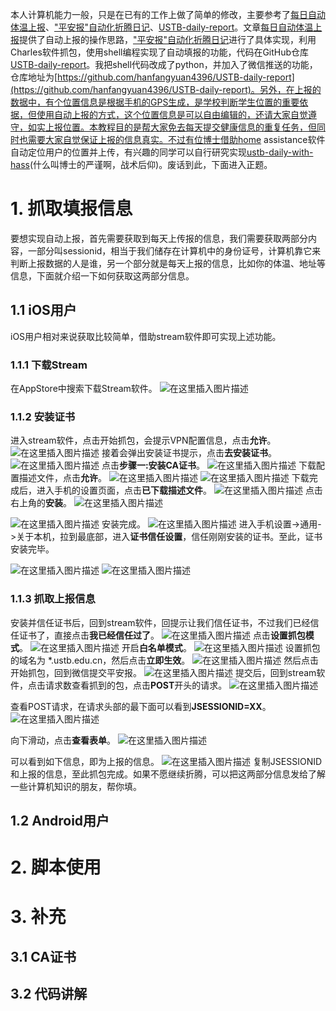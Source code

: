 本人计算机能力一般，只是在已有的工作上做了简单的修改，主要参考了[每日自动体温上报](https://mp.weixin.qq.com/s/m1Ie4gftS79BdtaMp-4eTg)、["平安报"自动化折腾日记](https://blog.vincenteliang.cn/2020/05/31/ustb_checkIn_auto#%E6%8A%93%E5%8C%85-packet-capture)、[USTB-daily-report](https://github.com/Jason23347/USTB-daily-report)。文章[每日自动体温上报](https://mp.weixin.qq.com/s/m1Ie4gftS79BdtaMp-4eTg)提供了自动上报的操作思路，["平安报"自动化折腾日记](https://blog.vincenteliang.cn/2020/05/31/ustb_checkIn_auto#%E6%8A%93%E5%8C%85-packet-capture)进行了具体实现，利用Charles软件抓包，使用shell编程实现了自动填报的功能，代码在GitHub仓库[USTB-daily-report](https://github.com/Jason23347/USTB-daily-report)。我把shell代码改成了python，并加入了微信推送的功能，仓库地址为[https://github.com/hanfangyuan4396/USTB-daily-report](https://github.com/hanfangyuan4396/USTB-daily-report)。另外，在上报的数据中，有个位置信息是根据手机的GPS生成，是学校判断学生位置的重要依据，但使用自动上报的方式，这个位置信息是可以自由编辑的，还请大家自觉遵守，如实上报位置。本教程目的是帮大家免去每天提交健康信息的重复任务，但同时也需要大家自觉保证上报的信息真实。不过有位博士借助home assistance软件自动定位用户的位置并上传，有兴趣的同学可以自行研究实现[ustb-daily-with-hass](https://github.com/terrance-liang/ustb-daily-with-hass)(什么叫博士的严谨啊，战术后仰)。废话到此，下面进入正题。

# 1. 抓取填报信息

要想实现自动上报，首先需要获取到每天上传报的信息，我们需要获取两部分内容，一部分叫sessionid，相当于我们储存在计算机中的身份证号，计算机靠它来判断上报数据的人是谁，另一个部分就是每天上报的信息，比如你的体温、地址等信息，下面就介绍一下如何获取这两部分信息。

## 1.1 iOS用户

iOS用户相对来说获取比较简单，借助stream软件即可实现上述功能。

### 1.1.1 下载Stream

在AppStore中搜索下载Stream软件。
![在这里插入图片描述](https://img-blog.csdnimg.cn/9e4a53b05ccc449cae3767264f88bc80.png?x-oss-process=image/watermark,type_d3F5LXplbmhlaQ,shadow_50,text_Q1NETiBA5rC055S16LS55ZiO5ZiO,size_20,color_FFFFFF,t_70,g_se,x_16)

### 1.1.2 安装证书

进入stream软件，点击开始抓包，会提示VPN配置信息，点击**允许**。
![在这里插入图片描述](https://img-blog.csdnimg.cn/ec8dcd643ac4477282d7606653675b47.png?x-oss-process=image/watermark,type_d3F5LXplbmhlaQ,shadow_50,text_Q1NETiBA5rC055S16LS55ZiO5ZiO,size_20,color_FFFFFF,t_70,g_se,x_16)
接着会弹出安装证书提示，点击**去安装证书**。
![在这里插入图片描述](https://img-blog.csdnimg.cn/e847f3b1806146778c7df443bca354c4.png?x-oss-process=image/watermark,type_d3F5LXplbmhlaQ,shadow_50,text_Q1NETiBA5rC055S16LS55ZiO5ZiO,size_20,color_FFFFFF,t_70,g_se,x_16)
点击**步骤一:安装CA证书**。
![在这里插入图片描述](https://img-blog.csdnimg.cn/23af3fdd16d74a69bb9e5a70d80ee2a4.png?x-oss-process=image/watermark,type_d3F5LXplbmhlaQ,shadow_50,text_Q1NETiBA5rC055S16LS55ZiO5ZiO,size_20,color_FFFFFF,t_70,g_se,x_16)
下载配置描述文件，点击**允许**。
![在这里插入图片描述](https://img-blog.csdnimg.cn/aa2b17771f174058ab85037d568c4ac3.png?x-oss-process=image/watermark,type_d3F5LXplbmhlaQ,shadow_50,text_Q1NETiBA5rC055S16LS55ZiO5ZiO,size_20,color_FFFFFF,t_70,g_se,x_16)
![在这里插入图片描述](https://img-blog.csdnimg.cn/0ac6d7225f3342c3b4ca3473aeea0e26.png?x-oss-process=image/watermark,type_d3F5LXplbmhlaQ,shadow_50,text_Q1NETiBA5rC055S16LS55ZiO5ZiO,size_20,color_FFFFFF,t_70,g_se,x_16)
下载完成后，进入手机的设置页面，点击**已下载描述文件**。
![在这里插入图片描述](https://img-blog.csdnimg.cn/fa8824ec0299409ca05eadaeace06a66.png?x-oss-process=image/watermark,type_d3F5LXplbmhlaQ,shadow_50,text_Q1NETiBA5rC055S16LS55ZiO5ZiO,size_20,color_FFFFFF,t_70,g_se,x_16)
点击右上角的**安装**。
![在这里插入图片描述](https://img-blog.csdnimg.cn/5901d4dab03943ef93ec73652e132bee.png?x-oss-process=image/watermark,type_d3F5LXplbmhlaQ,shadow_50,text_Q1NETiBA5rC055S16LS55ZiO5ZiO,size_20,color_FFFFFF,t_70,g_se,x_16)

![在这里插入图片描述](https://img-blog.csdnimg.cn/eeeb4549214f40b1af3d749dfcc9cbbd.png?x-oss-process=image/watermark,type_d3F5LXplbmhlaQ,shadow_50,text_Q1NETiBA5rC055S16LS55ZiO5ZiO,size_20,color_FFFFFF,t_70,g_se,x_16)
安装完成。
![在这里插入图片描述](https://img-blog.csdnimg.cn/d3bb27e6ec314f61a18eb93ef9d37267.png?x-oss-process=image/watermark,type_d3F5LXplbmhlaQ,shadow_50,text_Q1NETiBA5rC055S16LS55ZiO5ZiO,size_20,color_FFFFFF,t_70,g_se,x_16)
进入手机设置->通用->关于本机，拉到最底部，进入**证书信任设置**，信任刚刚安装的证书。至此，证书安装完毕。

![在这里插入图片描述](https://img-blog.csdnimg.cn/9713b63ad57a40c3bfd9d981f996bd3a.png?x-oss-process=image/watermark,type_d3F5LXplbmhlaQ,shadow_50,text_Q1NETiBA5rC055S16LS55ZiO5ZiO,size_20,color_FFFFFF,t_70,g_se,x_16)
![在这里插入图片描述](https://img-blog.csdnimg.cn/78064e28209f474c9cbe089c952f4f99.png?x-oss-process=image/watermark,type_d3F5LXplbmhlaQ,shadow_50,text_Q1NETiBA5rC055S16LS55ZiO5ZiO,size_20,color_FFFFFF,t_70,g_se,x_16)

### 1.1.3 抓取上报信息

安装并信任证书后，回到stream软件，回提示让我们信任证书，不过我们已经信任证书了，直接点击**我已经信任过了**。
![在这里插入图片描述](https://img-blog.csdnimg.cn/68ab46d245a44e309d16dbe0b1ac1b7c.png?x-oss-process=image/watermark,type_d3F5LXplbmhlaQ,shadow_50,text_Q1NETiBA5rC055S16LS55ZiO5ZiO,size_20,color_FFFFFF,t_70,g_se,x_16)
点击**设置抓包模式**。
![在这里插入图片描述](https://img-blog.csdnimg.cn/eedc44f6cd344ae79caeb736724def0d.png?x-oss-process=image/watermark,type_d3F5LXplbmhlaQ,shadow_50,text_Q1NETiBA5rC055S16LS55ZiO5ZiO,size_20,color_FFFFFF,t_70,g_se,x_16)
开启**白名单模式**。
![在这里插入图片描述](https://img-blog.csdnimg.cn/d32ca1b2098246f491987704ca575894.png?x-oss-process=image/watermark,type_d3F5LXplbmhlaQ,shadow_50,text_Q1NETiBA5rC055S16LS55ZiO5ZiO,size_20,color_FFFFFF,t_70,g_se,x_16)
设置抓包的域名为 *.ustb.edu.cn，然后点击**立即生效**。
![在这里插入图片描述](https://img-blog.csdnimg.cn/fc78e7298d1f429f9a5009c63a915f9b.png?x-oss-process=image/watermark,type_d3F5LXplbmhlaQ,shadow_50,text_Q1NETiBA5rC055S16LS55ZiO5ZiO,size_20,color_FFFFFF,t_70,g_se,x_16)
然后点击开始抓包，回到微信提交平安报。
![在这里插入图片描述](https://img-blog.csdnimg.cn/8d7d21d96d9d4c7ba7829c8800692a77.png?x-oss-process=image/watermark,type_d3F5LXplbmhlaQ,shadow_50,text_Q1NETiBA5rC055S16LS55ZiO5ZiO,size_20,color_FFFFFF,t_70,g_se,x_16)
提交后，回到stream软件，点击请求数查看抓到的包，点击**POST**开头的请求。
![在这里插入图片描述](https://img-blog.csdnimg.cn/fe32d42cd970450aaed6c5a8cad50814.png?x-oss-process=image/watermark,type_d3F5LXplbmhlaQ,shadow_50,text_Q1NETiBA5rC055S16LS55ZiO5ZiO,size_20,color_FFFFFF,t_70,g_se,x_16)

查看POST请求，在请求头部的最下面可以看到**JSESSIONID=XX**。
![在这里插入图片描述](https://img-blog.csdnimg.cn/c14ee24dd1144057aba3ce49e0df0d40.png?x-oss-process=image/watermark,type_d3F5LXplbmhlaQ,shadow_50,text_Q1NETiBA5rC055S16LS55ZiO5ZiO,size_20,color_FFFFFF,t_70,g_se,x_16)

向下滑动，点击**查看表单**。
![在这里插入图片描述](https://img-blog.csdnimg.cn/f2872b1e05dd455ba7b0d66429f92151.png?x-oss-process=image/watermark,type_d3F5LXplbmhlaQ,shadow_50,text_Q1NETiBA5rC055S16LS55ZiO5ZiO,size_20,color_FFFFFF,t_70,g_se,x_16)

可以看到如下信息，即为上报的信息。
![在这里插入图片描述](https://img-blog.csdnimg.cn/a306c4d2776045c0940b6d5c551ef15c.png?x-oss-process=image/watermark,type_d3F5LXplbmhlaQ,shadow_50,text_Q1NETiBA5rC055S16LS55ZiO5ZiO,size_20,color_FFFFFF,t_70,g_se,x_16)
复制JSESSIONID和上报的信息，至此抓包完成。如果不愿继续折腾，可以把这两部分信息发给了解一些计算机知识的朋友，帮你填。

## 1.2 Android用户
# 2. 脚本使用
# 3. 补充
## 3.1 CA证书
## 3.2 代码讲解